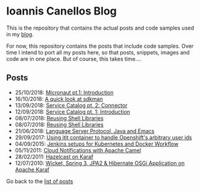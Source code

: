 # Ioannis Canellos Blog

This is the repository that contains the actual posts and code samples used in my [blog](http://iocanel.com).

For now, this repository contains the posts that include code samples. Over time I intend to port all my posts here, so that posts, snippets, images and code are in one place.
But of course, this takes time....

## Posts

- 25/10/2018: [Micronaut pt.1: Introduction](https://github.com/iocanel/blog/blob/master/micronaut-pt1-introduction)
- 16/10/2018: [A quick look at sdkman](https://github.com/iocanel/blog/blob/master/sdkman)
- 13/09/2018: [Service Catalog pt. 2: Connector](https://github.com/iocanel/blog/blob/master/service-catalog-pt2-connector)
- 12/09/2018: [Service Catalog pt. 1: Introduction](https://github.com/iocanel/blog/blob/master/service-catalog-pt1-introduction)
- 08/07/2018: [Reusing Shell Libraries](https://github.com/iocanel/blog/blob/master/reusing-shell-libraries)
- 08/07/2018: [Reusing Shell Libraries](https://github.com/iocanel/blog/blob/master/reusing-shell-libraries)
- 21/06/2018: [Language Server Protocol, Java and Emacs](https://github.com/iocanel/blog/blob/master/language-server-protocol-java-and-emacs)
- 29/09/2017: [Using itit container to handle Openshift's arbitrary user ids](https://github.com/iocanel/blog/blob/master/using-init-containers-to-handle-openshifts-arbitrary-user-ids)
- 04/09/2015: [Jenkins setups for Kubernetes and Docker Workflow](https://github.com/iocanel/blog/blob/master/jenkins-setups-for-kubernetes-and-docker-workflow)
- 05/11/2011: [Cloud Notifications with Apache Camel](https://github.com/iocanel/blog/blob/master/cloud-notifications-with-apache-camel)
- 28/02/2011: [Hazelcast on Karaf](https://github.com/iocanel/blog/blob/master/hazelcast-on-karaf)
- 12/07/2010: [Wicket, Spring 3, JPA2 & Hibernate OSGi Application on Apache Karaf](https://github.com/iocanel/blog/blob/master/wicket-spring-3-jpa2-hibernate-osgi-application-on-apache-karaf)


Go back to the [list of posts](https://github.com/iocanel/blog/blob/master/README.md#posts)
